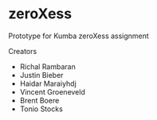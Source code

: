 # zeroXess
 Prototype for Kumba zeroXess assignment
 
 Creators
 - Richal Rambaran
 - Justin Bieber
 - Haidar Maraiyhdj
 - Vincent Groeneveld
 - Brent Boere
 - Tonio Stocks

